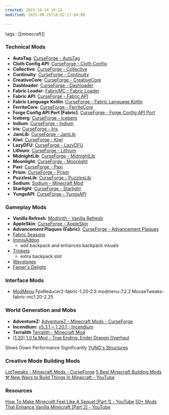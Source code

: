 ```yaml
---
created: 2023-10-14 10:12
modified: 2025-06-15T18:52:17-04:00

---
```

tags:: [[minecraft]]

### Technical Mods

- **AutoTag**: [CurseForge - AutoTag](https://www.curseforge.com/minecraft/mc-mods/autotag)
- **Cloth Config API**: [CurseForge - Cloth Config](https://www.curseforge.com/minecraft/mc-mods/cloth-config)
- **Collective**: [CurseForge - Collective](https://www.curseforge.com/minecraft/mc-mods/collective)
- **Continuity**: [CurseForge - Continuity](https://www.curseforge.com/minecraft/mc-mods/continuity)
- **CreativeCore**: [CurseForge - CreativeCore](https://www.curseforge.com/minecraft/mc-mods/creativecore)
- **Dashloader**: [CurseForge - Dashloader](https://www.curseforge.com/minecraft/mc-mods/dashloader)
- **Fabric Loader**: [FabricMC - Fabric Loader](https://fabricmc.net/)
- **Fabric API**: [CurseForge - Fabric API](https://www.curseforge.com/minecraft/mc-mods/fabric-api)
- **Fabric Language Kotlin**: [CurseForge - Fabric Language Kotlin](https://www.curseforge.com/minecraft/mc-mods/fabric-language-kotlin)
- **FerriteCore**: [CurseForge - FerriteCore](https://www.curseforge.com/minecraft/mc-mods/ferritecore-fabric)
- **Forge Config API Port [Fabric]**: [CurseForge - Forge Config API Port](https://www.curseforge.com/minecraft/mc-mods/forge-config-api-port-fabric)
- **Iceberg**: [CurseForge - Iceberg](https://www.curseforge.com/minecraft/mc-mods/iceberg-fabric)
- **Indium**: [CurseForge - Indium](https://www.curseforge.com/minecraft/mc-mods/indium)
- **Iris**: [CurseForge - Iris](https://www.curseforge.com/minecraft/mc-mods/irisshaders)
- **JamLib**: [CurseForge - JamLib](https://www.curseforge.com/minecraft/mc-mods/jamlib)
- **Kiwi**: [CurseForge - Kiwi](https://www.curseforge.com/minecraft/mc-mods/kiwi-fabric)
- **LazyDFU**: [CurseForge - LazyDFU](https://www.curseforge.com/minecraft/mc-mods/lazydfu)
- **Lithium**: [CurseForge - Lithium](https://www.curseforge.com/minecraft/mc-mods/lithium)
- **MidnightLib**: [CurseForge - MidnightLib](https://www.curseforge.com/minecraft/mc-mods/midnightlib)
- **Moonlight**: [CurseForge - Moonlight](https://www.curseforge.com/minecraft/mc-mods/selene)
- **Paxi**: [CurseForge - Paxi](https://www.curseforge.com/minecraft/mc-mods/paxi-fabric)
- **Prism**: [CurseForge - Prism](https://www.curseforge.com/minecraft/mc-mods/prism-fabric)
- **PuzzlesLib**: [CurseForge - PuzzlesLib](https://www.curseforge.com/minecraft/mc-mods/puzzles-lib)
- **Sodium**: [Sodium - Minecraft Mod](https://modrinth.com/mod/sodium)
- **Starlight**: [CurseForge - Starlight](https://www.curseforge.com/minecraft/mc-mods/starlight)
- **YungsAPI**: [CurseForge - YungsAPI](https://www.curseforge.com/minecraft/mc-mods/yungs-api-fabric)


### Gameplay Mods
- **Vanilla Refresh**: [Modrinth - Vanilla Refresh](https://modrinth.com/datapack/vanilla-refresh)
- **AppleSkin**: [CurseForge - AppleSkin](https://www.curseforge.com/minecraft/mc-mods/appleskin)
- **Advancement Plaques (Fabric)**: [CurseForge - Advancement Plaques](https://www.curseforge.com/minecraft/mc-mods/advancement-plaques-fabric)
- [Fabric Seasons](https://modrinth.com/mod/fabric-seasons/version/2.2.1+1.20)
- [ImmisAddon](https://modrinth.com/mod/inmisaddon)
	- add backpack and enhances backpack visuals
- [Trinkets](https://modrinth.com/mod/trinkets/version/3.7.1)
	- extra backpack slot
- [Waystones](https://www.curseforge.com/minecraft/mc-mods/waystones-fabric)
- [Famer's Delight](https://www.curseforge.com/minecraft/mc-mods/farmers-delight-fabric/screenshots)

### Interface Mods
- [ModMenu](https://modrinth.com/mod/modmenu/version/7.2.2)
FpsReducer2-fabric-1.20-2.5
modmenu-7.2.2
MouseTweaks-fabric-mc1.20-2.25
### World Generation and Mobs
- **AdventureZ:** [AdventureZ - Minecraft Mods - CurseForge](https://www.curseforge.com/minecraft/mc-mods/adventurez)
- **Incendium:** [v5.3.1 \~ 1.20.1 - Incendium](https://modrinth.com/mod/incendium/version/5.3.1)
- **Terralith** [Terralith - Minecraft Mod](https://modrinth.com/mod/terralith)
- [[1.20] 1.0.1a Mod - True Ending: Ender Dragon Overhaul](https://modrinth.com/datapack/true-ending/version/1.0.1a+mod)

Slows Down Performance Significantly
[YUNG's Structures](https://www.curseforge.com/minecraft/search?gameFlavorsIds=4&page=1&pageSize=20&search=YUNG's&sortType=1)


### Creative Mode Building Mods
[LotTweaks - Minecraft Mods - CurseForge](https://www.curseforge.com/minecraft/mc-mods/lottweaks)
[5 Best Minecraft Building Mods ⚒️ New Ways to Build Things In Minecraft - YouTube](https://www.youtube.com/watch?v=LGHQPeJWH14)
### Resources
[How To Make Minecraft Feel Like A Sequel [Part 1] - YouTube](https://www.youtube.com/watch?v=phoW7znBn_E)
[50+ Mods That Enhance Vanilla Minecraft [Part 2] - YouTube](https://www.youtube.com/watch?v=QDJO9a1FaEw&t=0s)
